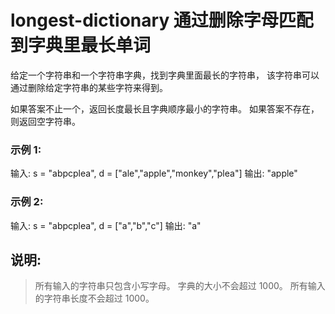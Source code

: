 # longest-dictionary 通过删除字母匹配到字典里最长单词
给定一个字符串和一个字符串字典，找到字典里面最长的字符串，
该字符串可以通过删除给定字符串的某些字符来得到。

如果答案不止一个，返回长度最长且字典顺序最小的字符串。
如果答案不存在，则返回空字符串。

### 示例 1:
输入: s = "abpcplea", d = ["ale","apple","monkey","plea"]
输出: "apple"

### 示例 2:
输入: s = "abpcplea", d = ["a","b","c"]
输出: "a"

## 说明:
> 所有输入的字符串只包含小写字母。
> 字典的大小不会超过 1000。
> 所有输入的字符串长度不会超过 1000。
